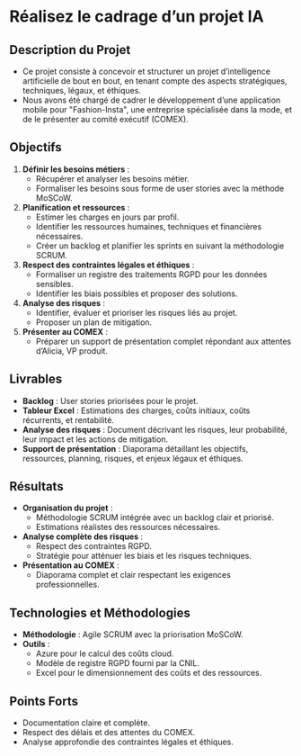 # Réalisez le cadrage d’un projet IA

## Description du Projet
- Ce projet consiste à concevoir et structurer un projet d’intelligence artificielle de bout en bout, en tenant compte des aspects stratégiques, techniques, légaux, et éthiques.
- Nous avons  été chargé de cadrer le développement d’une application mobile pour "Fashion-Insta", une entreprise spécialisée dans la mode, et de le présenter au comité exécutif (COMEX).

## Objectifs
1. **Définir les besoins métiers** :
   - Récupérer et analyser les besoins métier.
   - Formaliser les besoins sous forme de user stories avec la méthode MoSCoW.
2. **Planification et ressources** :
   - Estimer les charges en jours par profil.
   - Identifier les ressources humaines, techniques et financières nécessaires.
   - Créer un backlog et planifier les sprints en suivant la méthodologie SCRUM.
3. **Respect des contraintes légales et éthiques** :
   - Formaliser un registre des traitements RGPD pour les données sensibles.
   - Identifier les biais possibles et proposer des solutions.
4. **Analyse des risques** :
   - Identifier, évaluer et prioriser les risques liés au projet.
   - Proposer un plan de mitigation.
5. **Présenter au COMEX** :
   - Préparer un support de présentation complet répondant aux attentes d’Alicia, VP produit.

## Livrables
- **Backlog** : User stories priorisées pour le projet.
- **Tableur Excel** : Estimations des charges, coûts initiaux, coûts récurrents, et rentabilité.
- **Analyse des risques** : Document décrivant les risques, leur probabilité, leur impact et les actions de mitigation.
- **Support de présentation** : Diaporama détaillant les objectifs, ressources, planning, risques, et enjeux légaux et éthiques.

## Résultats
- **Organisation du projet** :
  - Méthodologie SCRUM intégrée avec un backlog clair et priorisé.
  - Estimations réalistes des ressources nécessaires.
- **Analyse complète des risques** :
  - Respect des contraintes RGPD.
  - Stratégie pour atténuer les biais et les risques techniques.
- **Présentation au COMEX** :
  - Diaporama complet et clair respectant les exigences professionnelles.

## Technologies et Méthodologies
- **Méthodologie** : Agile SCRUM avec la priorisation MoSCoW.
- **Outils** :
  - Azure pour le calcul des coûts cloud.
  - Modèle de registre RGPD fourni par la CNIL.
  - Excel pour le dimensionnement des coûts et des ressources.

## Points Forts 
- Documentation claire et complète.
- Respect des délais et des attentes du COMEX.
- Analyse approfondie des contraintes légales et éthiques.
